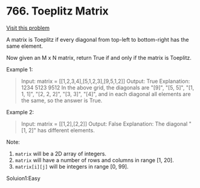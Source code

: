 # 766. Toeplitz Matrix
[Visit this problem][1]

A matrix is Toeplitz if every diagonal from top-left to bottom-right has the same element.

Now given an M x N matrix, return True if and only if the matrix is Toeplitz.
 

Example 1:
>Input: matrix = [[1,2,3,4],[5,1,2,3],[9,5,1,2]]
Output: True
Explanation:
1234
5123
9512
In the above grid, the diagonals are "[9]", "[5, 5]", "[1, 1, 1]", "[2, 2, 2]", "[3, 3]", "[4]", and in each diagonal all elements are the same, so the answer is True.

Example 2:
>Input: matrix = [[1,2],[2,2]]
Output: False
Explanation:
The diagonal "[1, 2]" has different elements.

Note:
1. ```matrix``` will be a 2D array of integers.
2. ```matrix``` will have a number of rows and columns in range [1, 20].
3. ```matrix[i][j]``` will be integers in range [0, 99].



Soluion1:Easy

[1]: https://leetcode.com/problems/toeplitz-matrix/description/

